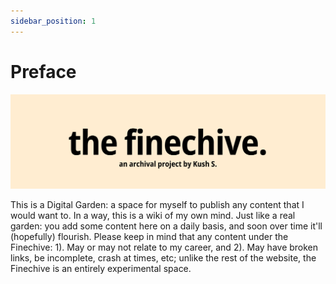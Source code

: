 ```yaml
---
sidebar_position: 1
---
```


# Preface

![This is a Digital Garden: a space for myself to publish any content that I would want to.](./assets/finechive-banner.png)

This is a Digital Garden: a space for myself to publish any content that I would want to. In a way, this is a wiki of my own mind. Just like a real garden: you add some content here on a daily basis, and soon over time it'll (hopefully) flourish. Please keep in mind that any content under the Finechive: 1). May or may not relate to my career, and 2). May have broken links, be incomplete, crash at times, etc; unlike the rest of the website, the Finechive is an entirely experimental space.
